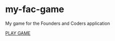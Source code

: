 # my-fac-game
My game for the Founders and Coders application

[PLAY GAME](https://redhellier.github.io/my-fac-game/)
